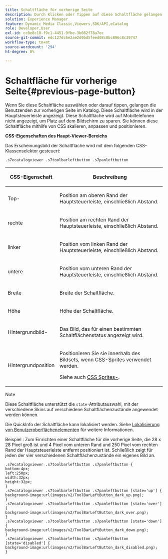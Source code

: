 ```yaml
---
title: Schaltfläche für vorherige Seite
description: Durch Klicken oder Tippen auf diese Schaltfläche gelangen Benutzende zur vorherigen Seite im Katalog. Diese Schaltfläche wird in der Hauptsteuerleiste angezeigt. Diese Schaltfläche wird auf Mobiltelefonen nicht angezeigt, um Platz auf dem Bildschirm zu sparen. Sie können diese Schaltfläche mithilfe von CSS skalieren, anpassen und positionieren.
solution: Experience Manager
feature: Dynamic Media Classic,Viewers,SDK/API,eCatalog
role: Developer,User
exl-id: cc0e8c18-f9c1-4451-9fbe-3b082f78a7ec
source-git-commit: edc127dc6e2ae2d9bd5feed08c8bc896c8c39747
workflow-type: tm+mt
source-wordcount: '294'
ht-degree: 0%

---
```


# Schaltfläche für vorherige Seite{#previous-page-button}

Wenn Sie diese Schaltfläche auswählen oder darauf tippen, gelangen die Benutzenden zur vorherigen Seite im Katalog. Diese Schaltfläche wird in der Hauptsteuerleiste angezeigt. Diese Schaltfläche wird auf Mobiltelefonen nicht angezeigt, um Platz auf dem Bildschirm zu sparen. Sie können diese Schaltfläche mithilfe von CSS skalieren, anpassen und positionieren.

<!--<a id="section_6C008EE11212461FA744F2540D38C295"></a>-->

**CSS-Eigenschaften des Haupt-Viewer-Bereichs**

Das Erscheinungsbild der Schaltfläche wird mit dem folgenden CSS-Klassenselektor gesteuert:

`.s7ecatalogviewer .s7toolbarleftbutton .s7panleftbutton`

<table id="table_94EE3F5BBE4547C0B4943471CEE7EDE4"> 
 <thead> 
  <tr> 
   <th colname="col1" class="entry"> <p> CSS-Eigenschaft </p> </th> 
   <th colname="col2" class="entry"> <p>Beschreibung </p> </th> 
  </tr> 
 </thead>
 <tbody> 
  <tr> 
   <td colname="col1"> <p> <span class="codeph"> Top-</span> </p> </td> 
   <td colname="col2"> <p>Position am oberen Rand der Hauptsteuerleiste, einschließlich Abstand. </p> </td> 
  </tr> 
  <tr> 
   <td colname="col1"> <p> <span class="codeph"> rechte </span> </p> </td> 
   <td colname="col2"> <p>Position am rechten Rand der Hauptsteuerleiste, einschließlich Abstand. </p> </td> 
  </tr> 
  <tr> 
   <td colname="col1"> <p> <span class="codeph"> linker </span> </p> </td> 
   <td colname="col2"> <p>Position vom linken Rand der Hauptsteuerleiste, einschließlich Abstand. </p> </td> 
  </tr> 
  <tr> 
   <td colname="col1"> <p> <span class="codeph"> untere </span> </p> </td> 
   <td colname="col2"> <p>Position vom unteren Rand der Hauptsteuerleiste, einschließlich Abstand. </p> </td> 
  </tr> 
  <tr> 
   <td colname="col1"> <p> <span class="codeph"> Breite </span> </p> </td> 
   <td colname="col2"> <p>Breite der Schaltfläche. </p> </td> 
  </tr> 
  <tr> 
   <td colname="col1"> <p> <span class="codeph"> Höhe </span> </p> </td> 
   <td colname="col2"> <p>Höhe der Schaltfläche. </p> </td> 
  </tr> 
  <tr> 
   <td colname="col1"> <p> <span class="codeph"> Hintergrundbild-</span> </p> </td> 
   <td colname="col2"> <p>Das Bild, das für einen bestimmten Schaltflächenstatus angezeigt wird. </p> </td> 
  </tr> 
  <tr> 
   <td colname="col1"> <p> <span class="codeph"> Hintergrundposition </span> </p> </td> 
   <td colname="col2"> <p> Positionieren Sie sie innerhalb des Bildsets, wenn CSS-Sprites verwendet werden. </p> <p>Siehe auch <a href="../../../c-html5-s7-aem-asset-viewers/c-html5-20-ecatalog-viewer-about/c-html5-20-ecatalog-viewer-customizingviewer/c-html5-20-ecatalog-viewer-customizingviewer.md#section-9d570f95eb2443aca74c1b02f6e89aff" format="dita" scope="local"> CSS Sprites-</a>. </p> </td> 
  </tr> 
 </tbody> 
</table>

>[!NOTE]
>
>Diese Schaltfläche unterstützt die `state`-Attributauswahl, mit der verschiedene Skins auf verschiedene Schaltflächenzustände angewendet werden können.

Die QuickInfo der Schaltfläche kann lokalisiert werden. Siehe [Lokalisierung von Benutzeroberflächenelementen](../../../c-html5-s7-aem-asset-viewers/c-html5-20-ecatalog-viewer-about/c-html5-20-ecatalog-viewer-localization.md#concept-cbfc39344c494eb7b9f6a272cff0cc74) für weitere Informationen.

Beispiel : Zum Einrichten einer Schaltfläche für die vorherige Seite, die 28 x 28 Pixel groß ist und 4 Pixel vom unteren Rand und 250 Pixel vom rechten Rand der Hauptsteuerleiste entfernt positioniert ist. Schließlich zeigt für jeden der vier verschiedenen Schaltflächenzustände ein eigenes Bild an.

```
.s7ecatalogviewer .s7toolbarleftbutton .s7panleftbutton { 
bottom:4px; 
left:250px; 
width:32px; 
height:32px; 
} 
.s7ecatalogviewer .s7toolbarleftbutton .s7panleftbutton [state='up'] { 
background-image:url(images/v2/ToolBarLeftButton_dark_up.png); 
} 
.s7ecatalogviewer .s7toolbarleftbutton .s7panleftbutton [state='over'] {  
background-image:url(images/v2/ToolBarLeftButton_dark_over.png); 
} 
.s7ecatalogviewer .s7toolbarleftbutton .s7panleftbutton [state='down'] {  
background-image:url(images/v2/ToolBarLeftButton_dark_down.png); 
} 
.s7ecatalogviewer .s7toolbarleftbutton .s7panleftbutton [state='disabled'] { 
background-image:url(images/v2/ToolBarLeftButton_dark_disabled.png); 
}
```
